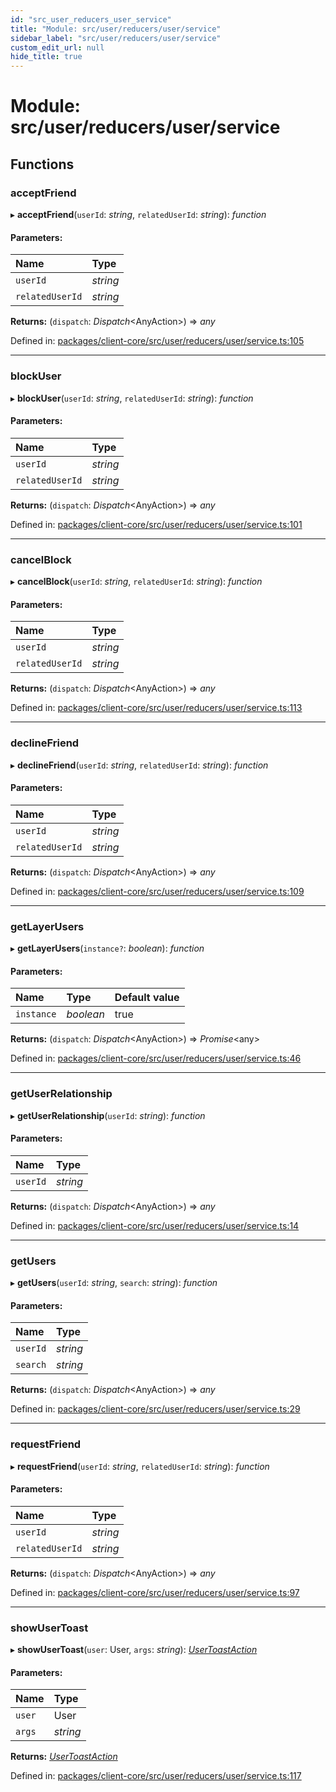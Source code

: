 ```yaml
---
id: "src_user_reducers_user_service"
title: "Module: src/user/reducers/user/service"
sidebar_label: "src/user/reducers/user/service"
custom_edit_url: null
hide_title: true
---
```


# Module: src/user/reducers/user/service

## Functions

### acceptFriend

▸ **acceptFriend**(`userId`: *string*, `relatedUserId`: *string*): *function*

#### Parameters:

Name | Type |
:------ | :------ |
`userId` | *string* |
`relatedUserId` | *string* |

**Returns:** (`dispatch`: *Dispatch*<AnyAction\>) => *any*

Defined in: [packages/client-core/src/user/reducers/user/service.ts:105](https://github.com/xr3ngine/xr3ngine/blob/a16a45d7e/packages/client-core/src/user/reducers/user/service.ts#L105)

___

### blockUser

▸ **blockUser**(`userId`: *string*, `relatedUserId`: *string*): *function*

#### Parameters:

Name | Type |
:------ | :------ |
`userId` | *string* |
`relatedUserId` | *string* |

**Returns:** (`dispatch`: *Dispatch*<AnyAction\>) => *any*

Defined in: [packages/client-core/src/user/reducers/user/service.ts:101](https://github.com/xr3ngine/xr3ngine/blob/a16a45d7e/packages/client-core/src/user/reducers/user/service.ts#L101)

___

### cancelBlock

▸ **cancelBlock**(`userId`: *string*, `relatedUserId`: *string*): *function*

#### Parameters:

Name | Type |
:------ | :------ |
`userId` | *string* |
`relatedUserId` | *string* |

**Returns:** (`dispatch`: *Dispatch*<AnyAction\>) => *any*

Defined in: [packages/client-core/src/user/reducers/user/service.ts:113](https://github.com/xr3ngine/xr3ngine/blob/a16a45d7e/packages/client-core/src/user/reducers/user/service.ts#L113)

___

### declineFriend

▸ **declineFriend**(`userId`: *string*, `relatedUserId`: *string*): *function*

#### Parameters:

Name | Type |
:------ | :------ |
`userId` | *string* |
`relatedUserId` | *string* |

**Returns:** (`dispatch`: *Dispatch*<AnyAction\>) => *any*

Defined in: [packages/client-core/src/user/reducers/user/service.ts:109](https://github.com/xr3ngine/xr3ngine/blob/a16a45d7e/packages/client-core/src/user/reducers/user/service.ts#L109)

___

### getLayerUsers

▸ **getLayerUsers**(`instance?`: *boolean*): *function*

#### Parameters:

Name | Type | Default value |
:------ | :------ | :------ |
`instance` | *boolean* | true |

**Returns:** (`dispatch`: *Dispatch*<AnyAction\>) => *Promise*<any\>

Defined in: [packages/client-core/src/user/reducers/user/service.ts:46](https://github.com/xr3ngine/xr3ngine/blob/a16a45d7e/packages/client-core/src/user/reducers/user/service.ts#L46)

___

### getUserRelationship

▸ **getUserRelationship**(`userId`: *string*): *function*

#### Parameters:

Name | Type |
:------ | :------ |
`userId` | *string* |

**Returns:** (`dispatch`: *Dispatch*<AnyAction\>) => *any*

Defined in: [packages/client-core/src/user/reducers/user/service.ts:14](https://github.com/xr3ngine/xr3ngine/blob/a16a45d7e/packages/client-core/src/user/reducers/user/service.ts#L14)

___

### getUsers

▸ **getUsers**(`userId`: *string*, `search`: *string*): *function*

#### Parameters:

Name | Type |
:------ | :------ |
`userId` | *string* |
`search` | *string* |

**Returns:** (`dispatch`: *Dispatch*<AnyAction\>) => *any*

Defined in: [packages/client-core/src/user/reducers/user/service.ts:29](https://github.com/xr3ngine/xr3ngine/blob/a16a45d7e/packages/client-core/src/user/reducers/user/service.ts#L29)

___

### requestFriend

▸ **requestFriend**(`userId`: *string*, `relatedUserId`: *string*): *function*

#### Parameters:

Name | Type |
:------ | :------ |
`userId` | *string* |
`relatedUserId` | *string* |

**Returns:** (`dispatch`: *Dispatch*<AnyAction\>) => *any*

Defined in: [packages/client-core/src/user/reducers/user/service.ts:97](https://github.com/xr3ngine/xr3ngine/blob/a16a45d7e/packages/client-core/src/user/reducers/user/service.ts#L97)

___

### showUserToast

▸ **showUserToast**(`user`: User, `args`: *string*): [*UserToastAction*](../interfaces/src_user_reducers_user_actions.usertoastaction.md)

#### Parameters:

Name | Type |
:------ | :------ |
`user` | User |
`args` | *string* |

**Returns:** [*UserToastAction*](../interfaces/src_user_reducers_user_actions.usertoastaction.md)

Defined in: [packages/client-core/src/user/reducers/user/service.ts:117](https://github.com/xr3ngine/xr3ngine/blob/a16a45d7e/packages/client-core/src/user/reducers/user/service.ts#L117)
